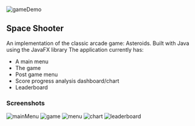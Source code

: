 ![gameDemo](https://github.com/alexlo97/Space-Shooter/blob/master/screenshots/gameDemo.gif)

## Space Shooter
An implementation of the classic arcade game: Asteroids. Built with Java using the JavaFX library
The application currently has:
- A main menu
- The game
- Post game menu
- Score progress analysis dashboard/chart
- Leaderboard

### Screenshots
![mainMenu](https://github.com/alexlo97/Space-Shooter/blob/master/screenshots/mainMenu.png)
![game](https://github.com/alexlo97/Space-Shooter/blob/master/screenshots/game.png)
![menu](https://github.com/alexlo97/Space-Shooter/blob/master/screenshots/menu.png)
![chart](https://github.com/alexlo97/Space-Shooter/blob/master/screenshots/chart.png)
![leaderboard](https://github.com/alexlo97/Space-Shooter/blob/master/screenshots/leaderboard.png)